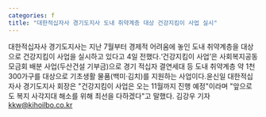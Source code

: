 ```yaml
---
categories: f
title: "대한적십자사 경기도지사 도내 취약계층 대상 건강지킴이 사업 실시"
---
```

대한적십자사 경기도지사는 지난 7월부터 경제적 어려움에 놓인 도내 취약계층을 대상으로 건강지킴이 사업을 실시하고 있다고 4일 전했다.‘건강지킴이 사업’은 사회복지공동모금회 배분 사업(두산건설 기부금)으로 경기 적십자 결연세대 등 도내 취약계층 약 1천300가구를 대상으로 기초생활 물품(백미·김치)를 지원하는 사업이다.윤신일 대한적십자사 경기도지사 회장은 "건강지킴이 사업은 오는 11월까지 진행 예정"이라며 "앞으로도 복지 사각지대 해소를 위해 최선을 다하겠다"고 말했다. 김강우 기자 kkw@kihoilbo.co.kr